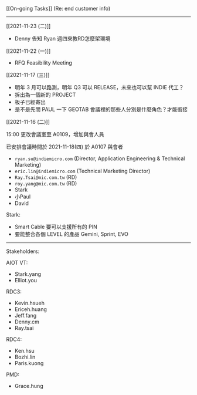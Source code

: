 [[On-going Tasks]]
(Re: end customer info)

---

[[2021-11-23 (二)]]
- Denny 告知 Ryan 週四來教RD怎麼架環境

[[2021-11-22 (一)]]
- RFQ Feasibility Meeting

[[2021-11-17 (三)]]
- 明年 3 月可以路測，明年 Q3 可以 RELEASE，未來也可以幫 INDIE 代工？
- 拆出為一個新的 PROJECT
- 板子已經寄出
- 是不是先問 PAUL 一下 GEOTAB 會議裡的那些人分別是什麼角色？才能銜接

[[2021-11-16 (二)]]

15:00 更改會議室至 A0109，增加與會人員

已安排會議時間於 2021-11-18(四) 於 A0107 與會者
- `ryan.su@indiemicro.com` (Director, Application Engineering & Technical Marketing)
- `eric.lin@indiemicro.com` (Technical Marketing Director)
- `Ray.Tsai@mic.com.tw` (RD)
- `roy.yang@mic.com.tw` (RD)
- Stark
- 小Paul
- David

Stark: 
- Smart Cable 要可以支援所有的 PIN
- 要能整合各個 LEVEL 的產品 Gemini, Sprint, EVO

---

Stakeholders:

AIOT VT:
- Stark.yang
- Elliot.you

RDC3:
- Kevin.hsueh
- Ericeh.huang
- Jeff.fang
- Denny.cm
- Ray.tsai

RDC4:
- Ken.hsu
- Bozhi.lin
- Paris.kuong

PMD:
- Grace.hung